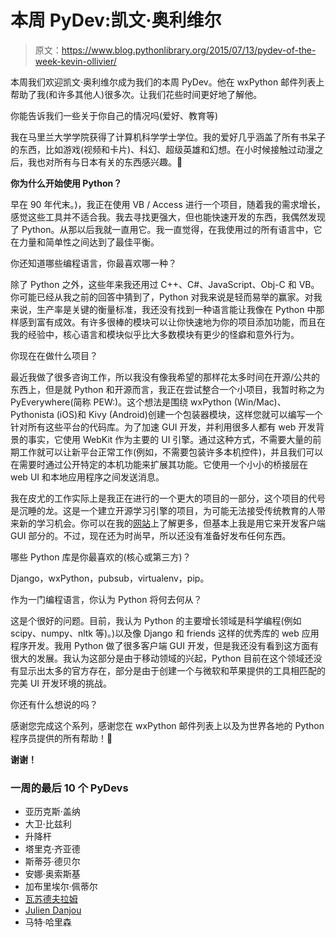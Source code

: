 # 本周 PyDev:凯文·奥利维尔

> 原文：<https://www.blog.pythonlibrary.org/2015/07/13/pydev-of-the-week-kevin-ollivier/>

本周我们欢迎凯文·奥利维尔成为我们的本周 PyDev。他在 wxPython 邮件列表上帮助了我(和许多其他人)很多次。让我们花些时间更好地了解他。

你能告诉我们一些关于你自己的情况吗(爱好、教育等)

我在马里兰大学学院获得了计算机科学学士学位。我的爱好几乎涵盖了所有书呆子的东西，比如游戏(视频和卡片)、科幻、超级英雄和幻想。在小时候接触过动漫之后，我也对所有与日本有关的东西感兴趣。🙂

**你为什么开始使用 Python？**

早在 90 年代末。)，我正在使用 VB / Access 进行一个项目，随着我的需求增长，感觉这些工具并不适合我。我去寻找更强大，但也能快速开发的东西，我偶然发现了 Python。从那以后我就一直用它。我一直觉得，在我使用过的所有语言中，它在力量和简单性之间达到了最佳平衡。

你还知道哪些编程语言，你最喜欢哪一种？

除了 Python 之外，这些年来我还用过 C++、C#、JavaScript、Obj-C 和 VB。你可能已经从我之前的回答中猜到了，Python 对我来说是轻而易举的赢家。对我来说，生产率是关键的衡量标准，我还没有找到一种语言能让我像在 Python 中那样感到富有成效。有许多很棒的模块可以让你快速地为你的项目添加功能，而且在我的经验中，核心语言和模块似乎比大多数模块有更少的怪癖和意外行为。

你现在在做什么项目？

最近我做了很多咨询工作，所以我没有像我希望的那样花太多时间在开源/公共的东西上，但是就 Python 和开源而言，我正在尝试整合一个小项目，我暂时称之为 PyEverywhere(简称 PEW:)。这个想法是围绕 wxPython (Win/Mac)、Pythonista (iOS)和 Kivy (Android)创建一个包装器模块，这样您就可以编写一个针对所有这些平台的代码库。为了加速 GUI 开发，并利用很多人都有 web 开发背景的事实，它使用 WebKit 作为主要的 UI 引擎。通过这种方式，不需要大量的前期工作就可以让新平台正常工作(例如，不需要包装许多本机控件)，并且我们可以在需要时通过公开特定的本机功能来扩展其功能。它使用一个小小的桥接层在 web UI 和本地应用程序之间发送消息。

我在皮尤的工作实际上是我正在进行的一个更大的项目的一部分，这个项目的代号是沉睡的龙。这是一个建立开源学习引擎的项目，为可能无法接受传统教育的人带来新的学习机会。你可以在我的[网站](http://www.kosoftworks.com/sleeping-dragons)上了解更多，但基本上我是用它来开发客户端 GUI 部分的。不过，现在还为时尚早，所以还没有准备好发布任何东西。

哪些 Python 库是你最喜欢的(核心或第三方)？

Django，wxPython，pubsub，virtualenv，pip。

作为一门编程语言，你认为 Python 将何去何从？

这是个很好的问题。目前，我认为 Python 的主要增长领域是科学编程(例如 scipy、numpy、nltk 等)。)以及像 Django 和 friends 这样的优秀库的 web 应用程序开发。我用 Python 做了很多客户端 GUI 开发，但是我还没有看到这方面有很大的发展。我认为这部分是由于移动领域的兴起，Python 目前在这个领域还没有显示出太多的官方存在，部分是由于创建一个与微软和苹果提供的工具相匹配的完美 UI 开发环境的挑战。

你还有什么想说的吗？

感谢您完成这个系列，感谢您在 wxPython 邮件列表上以及为世界各地的 Python 程序员提供的所有帮助！🙂

**谢谢！**

### 一周的最后 10 个 PyDevs

*   亚历克斯·盖纳
*   大卫·比兹利
*   升降杆
*   塔里克·齐亚德
*   斯蒂芬·德贝尔
*   安娜·奥索斯基
*   加布里埃尔·佩蒂尔
*   [瓦苏德夫拉姆](https://www.blog.pythonlibrary.org/2015/05/18/pydev-of-the-week-vasudev-ram/)
*   [Julien Danjou](https://www.blog.pythonlibrary.org/2015/05/11/pydev-of-the-week-julien-danjou/)
*   马特·哈里森